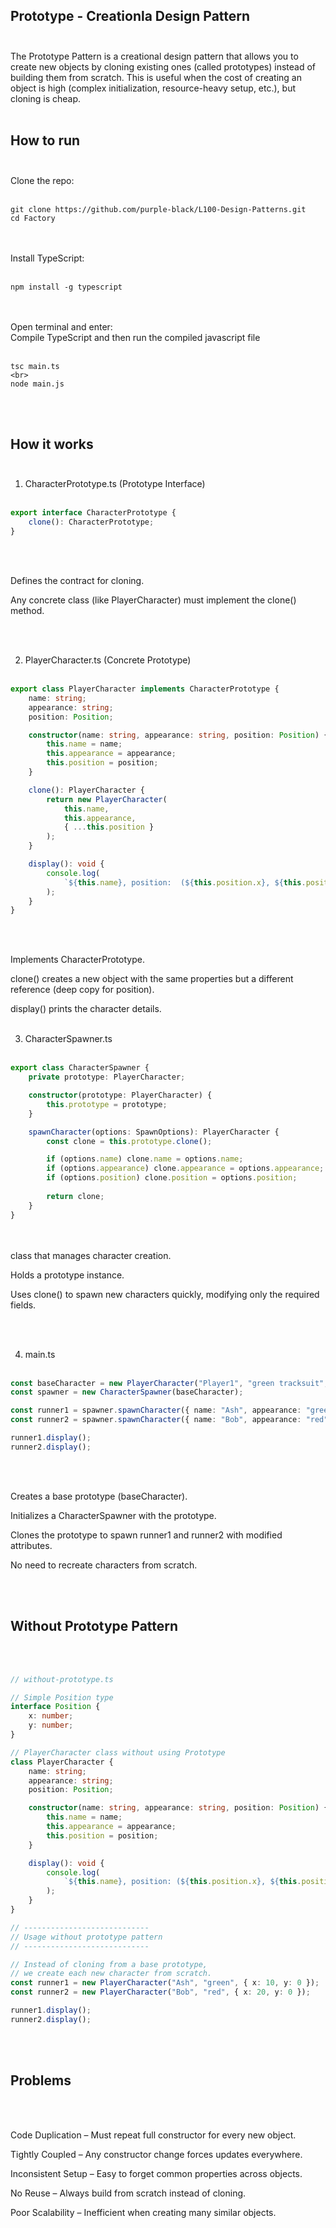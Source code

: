 ## Prototype - Creationla Design Pattern <br><br>

The Prototype Pattern is a creational design pattern that allows you to create new objects by cloning existing ones (called prototypes) instead of building them from scratch.
This is useful when the cost of creating an object is high (complex initialization, resource-heavy setup, etc.), but cloning is cheap.<br><br>

## How to run <br><br>

Clone the repo: <br><br>

```
git clone https://github.com/purple-black/L100-Design-Patterns.git
cd Factory
```
<br><br>
Install TypeScript:<br><br>

```
npm install -g typescript
```
<br><br>
Open terminal and enter:<br>
Compile TypeScript and then run the compiled javascript file<br><br>

```
tsc main.ts
<br>
node main.js
```
<br><br>

## How it works <br><br>

1. CharacterPrototype.ts (Prototype Interface) <br><br>

```ts
export interface CharacterPrototype {
    clone(): CharacterPrototype;
}
```

<br><br>

Defines the contract for cloning.<br>

Any concrete class (like PlayerCharacter) must implement the clone() method.

<br><br>

2. PlayerCharacter.ts (Concrete Prototype)<br><br>

```ts
export class PlayerCharacter implements CharacterPrototype {
    name: string;
    appearance: string;
    position: Position;

    constructor(name: string, appearance: string, position: Position) {
        this.name = name;
        this.appearance = appearance;
        this.position = position;
    }

    clone(): PlayerCharacter {
        return new PlayerCharacter(
            this.name,
            this.appearance,
            { ...this.position }
        );
    }

    display(): void {
        console.log(
            `${this.name}, position:  (${this.position.x}, ${this.position.y}), appearance:  ${this.appearance}`
        );
    }
}
```
<br><br>

Implements CharacterPrototype.<br>

clone() creates a new object with the same properties but a different reference (deep copy for position).<br>

display() prints the character details. <br><br>

3. CharacterSpawner.ts<br><br>

```ts
export class CharacterSpawner {
    private prototype: PlayerCharacter;

    constructor(prototype: PlayerCharacter) {
        this.prototype = prototype;
    }

    spawnCharacter(options: SpawnOptions): PlayerCharacter {
        const clone = this.prototype.clone();

        if (options.name) clone.name = options.name;
        if (options.appearance) clone.appearance = options.appearance;
        if (options.position) clone.position = options.position;
        
        return clone;
    }
}
```

<br><br>
class that manages character creation.<br>

Holds a prototype instance.<br>

Uses clone() to spawn new characters quickly, modifying only the required fields.

<br><br>

4. main.ts <br><br>

```ts
const baseCharacter = new PlayerCharacter("Player1", "green tracksuit", { x: 0, y: 0 });
const spawner = new CharacterSpawner(baseCharacter);

const runner1 = spawner.spawnCharacter({ name: "Ash", appearance: "green",  position: { x: 10, y: 0 } });
const runner2 = spawner.spawnCharacter({ name: "Bob", appearance: "red", position: { x: 20, y: 0 } });

runner1.display();
runner2.display();
```

<br><br>

Creates a base prototype (baseCharacter).<br>

Initializes a CharacterSpawner with the prototype.<br>

Clones the prototype to spawn runner1 and runner2 with modified attributes.<br>

No need to recreate characters from scratch.

<br><br>

## Without Prototype Pattern
<br><br>

```ts
// without-prototype.ts

// Simple Position type
interface Position {
    x: number;
    y: number;
}

// PlayerCharacter class without using Prototype
class PlayerCharacter {
    name: string;
    appearance: string;
    position: Position;

    constructor(name: string, appearance: string, position: Position) {
        this.name = name;
        this.appearance = appearance;
        this.position = position;
    }

    display(): void {
        console.log(
            `${this.name}, position: (${this.position.x}, ${this.position.y}), appearance: ${this.appearance}`
        );
    }
}

// ----------------------------
// Usage without prototype pattern
// ----------------------------

// Instead of cloning from a base prototype, 
// we create each new character from scratch.
const runner1 = new PlayerCharacter("Ash", "green", { x: 10, y: 0 });
const runner2 = new PlayerCharacter("Bob", "red", { x: 20, y: 0 });

runner1.display();
runner2.display();
```
<br><br>
## Problems 

<br><br>

Code Duplication – Must repeat full constructor for every new object.<br>

Tightly Coupled – Any constructor change forces updates everywhere.<br>

Inconsistent Setup – Easy to forget common properties across objects.<br>

No Reuse – Always build from scratch instead of cloning.<br>

Poor Scalability – Inefficient when creating many similar objects.<br>

 
 
